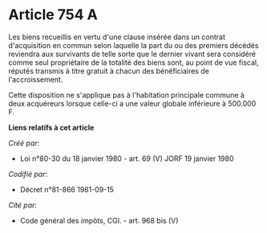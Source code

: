 # Article 754 A

Les biens recueillis en vertu d'une clause insérée dans un contrat d'acquisition en commun selon laquelle la part du ou des
premiers décédés reviendra aux survivants de telle sorte que le dernier vivant sera considéré comme seul propriétaire de la
totalité des biens sont, au point de vue fiscal, réputés transmis à titre gratuit à chacun des bénéficiaires de
l'accroissement.

Cette disposition ne s'applique pas à l'habitation principale commune à deux acquéreurs lorsque celle-ci a une valeur globale
inférieure à 500.000 F.

**Liens relatifs à cet article**

_Créé par_:

  - Loi n°80-30 du 18 janvier 1980 - art. 69 (V) JORF 19 janvier 1980

_Codifié par_:

  - Décret n°81-866 1981-09-15

_Cité par_:

  - Code général des impôts, CGI. - art. 968 bis (V)
